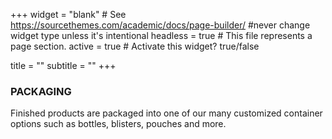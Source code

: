 +++
widget = "blank"  # See https://sourcethemes.com/academic/docs/page-builder/ #never change widget type unless it's intentional
headless = true  # This file represents a page section.
active = true  # Activate this widget? true/false

title = ""
subtitle = ""
+++

**<h3>PACKAGING</h3>**
<p>Finished products are packaged into one of our many customized container options such as bottles, blisters, pouches and more.</p>
